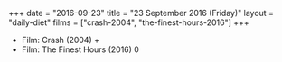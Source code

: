 +++
date = "2016-09-23"
title = "23 September 2016 (Friday)"
layout = "daily-diet"
films = ["crash-2004", "the-finest-hours-2016"]
+++


* Film: Crash (2004) +
* Film: The Finest Hours (2016) 0
